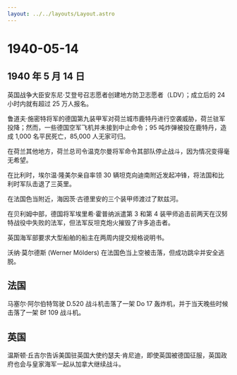 ```yaml
---
layout: ../../layouts/Layout.astro
---
```


# 1940-05-14

## 1940 年 5 月 14 日

英国战争大臣安东尼·艾登号召志愿者创建地方防卫志愿者（LDV）；成立后的 24
小时内就有超过 25 万人报名。

鲁道夫·施密特将军的德国第九装甲军对荷兰城市鹿特丹进行空袭威胁，荷兰驻军投降；然而，一些德国空军飞机并未接到中止命令；95
吨炸弹被投在鹿特丹，造成 1,000 名平民死亡，85,000 人无家可归。

在荷兰其他地方，荷兰总司令温克尔曼将军命令其部队停止战斗，因为情况变得毫无希望。

在比利时，埃尔温·隆美尔亲自率领 30
辆坦克向迪南附近发起冲锋，将法国和比利时军队击退了三英里。

在法国色当附近，海因茨·古德里安的三个装甲师渡过了默兹河。

在贝利姆中部，德国将军埃里希·霍普纳派遣第 3 和第 4
装甲师追击前两天在汉努特战役中失败的法军，但法军反坦克炮火摧毁了许多追击者。

英国海军部要求大型船舶的船主在两周内提交规格说明书。

沃纳·莫尔德斯 (Werner Mölders)
在法国色当上空被击落，但成功跳伞并安全逃脱。

## 法国

马塞尔·阿尔伯特驾驶 D.520 战斗机击落了一架 Do 17
轰炸机，并于当天晚些时候击落了一架 Bf 109 战斗机。

## 英国

温斯顿·丘吉尔告诉美国驻英国大使约瑟夫·肯尼迪，即使英国被德国征服，英国政府也会与皇家海军一起从加拿大继续战斗。